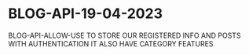 # BLOG-API-19-04-2023
BLOG-API-ALLOW-USE TO STORE OUR REGISTERED INFO AND POSTS WITH AUTHENTICATION IT ALSO HAVE CATEGORY FEATURES
